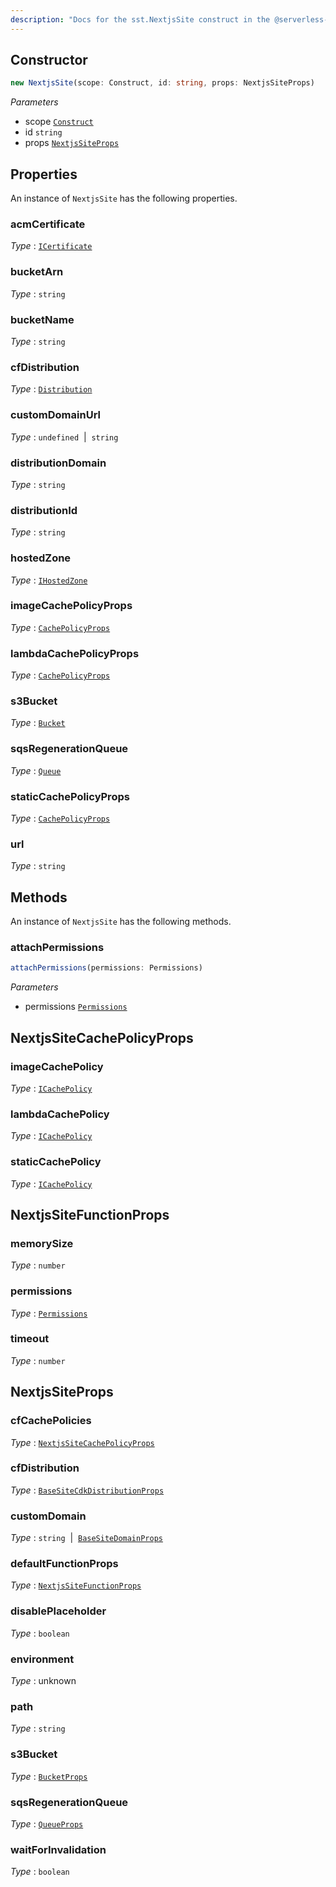 ```yaml
---
description: "Docs for the sst.NextjsSite construct in the @serverless-stack/resources package"
---
```



## Constructor
```ts
new NextjsSite(scope: Construct, id: string, props: NextjsSiteProps)
```
_Parameters_
- scope [`Construct`](https://docs.aws.amazon.com/cdk/api/v2/docs/constructs.Construct.html)
- id `string`
- props [`NextjsSiteProps`](#nextjssiteprops)
## Properties
An instance of `NextjsSite` has the following properties.
### acmCertificate

_Type_ : [`ICertificate`](https://docs.aws.amazon.com/cdk/api/v2/docs/aws-cdk-lib.ICertificate.html)

### bucketArn

_Type_ : `string`

### bucketName

_Type_ : `string`

### cfDistribution

_Type_ : [`Distribution`](https://docs.aws.amazon.com/cdk/api/v2/docs/aws-cdk-lib.Distribution.html)

### customDomainUrl

_Type_ : `undefined`&nbsp; | &nbsp;`string`

### distributionDomain

_Type_ : `string`

### distributionId

_Type_ : `string`

### hostedZone

_Type_ : [`IHostedZone`](https://docs.aws.amazon.com/cdk/api/v2/docs/aws-cdk-lib.IHostedZone.html)

### imageCachePolicyProps

_Type_ : [`CachePolicyProps`](https://docs.aws.amazon.com/cdk/api/v2/docs/aws-cdk-lib.CachePolicyProps.html)

### lambdaCachePolicyProps

_Type_ : [`CachePolicyProps`](https://docs.aws.amazon.com/cdk/api/v2/docs/aws-cdk-lib.CachePolicyProps.html)

### s3Bucket

_Type_ : [`Bucket`](https://docs.aws.amazon.com/cdk/api/v2/docs/aws-cdk-lib.Bucket.html)

### sqsRegenerationQueue

_Type_ : [`Queue`](https://docs.aws.amazon.com/cdk/api/v2/docs/aws-cdk-lib.Queue.html)

### staticCachePolicyProps

_Type_ : [`CachePolicyProps`](https://docs.aws.amazon.com/cdk/api/v2/docs/aws-cdk-lib.CachePolicyProps.html)

### url

_Type_ : `string`

## Methods
An instance of `NextjsSite` has the following methods.
### attachPermissions

```ts
attachPermissions(permissions: Permissions)
```
_Parameters_
- permissions [`Permissions`](Permissions)
## NextjsSiteCachePolicyProps
### imageCachePolicy

_Type_ : [`ICachePolicy`](https://docs.aws.amazon.com/cdk/api/v2/docs/aws-cdk-lib.ICachePolicy.html)

### lambdaCachePolicy

_Type_ : [`ICachePolicy`](https://docs.aws.amazon.com/cdk/api/v2/docs/aws-cdk-lib.ICachePolicy.html)

### staticCachePolicy

_Type_ : [`ICachePolicy`](https://docs.aws.amazon.com/cdk/api/v2/docs/aws-cdk-lib.ICachePolicy.html)

## NextjsSiteFunctionProps
### memorySize

_Type_ : `number`

### permissions

_Type_ : [`Permissions`](Permissions)

### timeout

_Type_ : `number`

## NextjsSiteProps
### cfCachePolicies

_Type_ : [`NextjsSiteCachePolicyProps`](#nextjssitecachepolicyprops)

### cfDistribution

_Type_ : [`BaseSiteCdkDistributionProps`](BaseSiteCdkDistributionProps)

### customDomain

_Type_ : `string`&nbsp; | &nbsp;[`BaseSiteDomainProps`](BaseSiteDomainProps)

### defaultFunctionProps

_Type_ : [`NextjsSiteFunctionProps`](#nextjssitefunctionprops)

### disablePlaceholder

_Type_ : `boolean`

### environment

_Type_ : unknown

### path

_Type_ : `string`

### s3Bucket

_Type_ : [`BucketProps`](https://docs.aws.amazon.com/cdk/api/v2/docs/aws-cdk-lib.BucketProps.html)

### sqsRegenerationQueue

_Type_ : [`QueueProps`](https://docs.aws.amazon.com/cdk/api/v2/docs/aws-cdk-lib.QueueProps.html)

### waitForInvalidation

_Type_ : `boolean`
